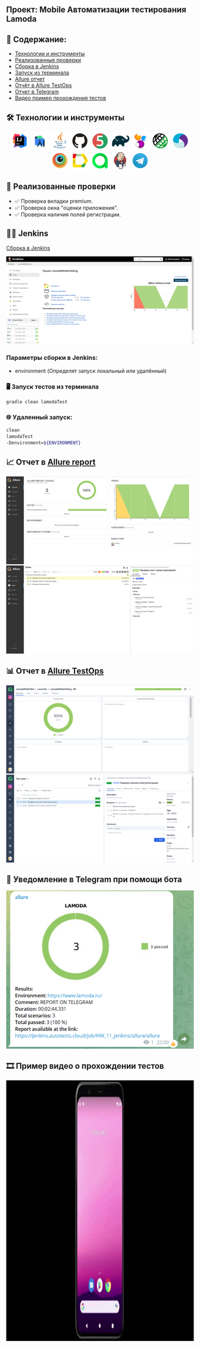 ## Проект: Mobile Автоматизации тестирования Lamoda</a>

## :scroll: Содержание:

- [Технологии и инструменты](#hammer_and_wrench-технологии-и-инструменты)
- [Реализованные проверки](#memo-реализованные-проверки)
- [Сборка в Jenkins](#man_technologist-jenkins-job)
- [Запуск из терминала](#desktop_computer-Запуск-тестов-из-терминала)
- [Allure отчет](#chart_with_upwards_trend-отчет-в-allure-report)
- [Отчёт в Allure TestOps](#bar_chart-отчет-в-allure-testops)
- [Отчет в Telegram](#grapes-уведомление-в-telegram-при-помощи-бота)
- [Видео пример прохождения тестов](#film_strip-пример-видео-о-прохождении-тестов)

## :hammer_and_wrench: Технологии и инструменты

<p align="center">
<a href="https://www.jetbrains.com/idea/"><img src="images/logo/Intelij_IDEA.svg" width="50" height="50"  alt="IDEA"/></a>
<a href="https://developer.android.com/studio"><img src="images/logo/AndroidStudio.svg" width="50" height="50"  alt="AndroidStudio"/></a>
<a href="https://www.java.com/"><img src="images/logo/Java.svg" width="50" height="50"  alt="Java"/></a>
<a href="https://github.com/"><img src="images/logo/GitHub.svg" width="50" height="50"  alt="Github"/></a>
<a href="https://junit.org/junit5/"><img src="images/logo/JUnit5.svg" width="50" height="50"  alt="JUnit 5"/></a>
<a href="https://gradle.org/"><img src="images/logo/Gradle.svg" width="50" height="50"  alt="Gradle"/></a>
<a href="https://selenide.org/"><img src="images/logo/Selenide.svg" width="50" height="50"  alt="Selenide"/></a>
<a href="https://rest-assured.io"><img src="images/logo/RestAssured.svg" width="50" height="50"  alt="RestAssured"/></a>
<a href="https://appium.io"><img src="images/logo/Appium.svg" width="50" height="50"  alt="Appium"/></a>
<a href="https://www.browserstack.com"><img src="images/logo/Browserstack.svg" width="50" height="50"  alt="Browserstack"/></a>
<a href="https://github.com/allure-framework/allure2"><img src="images/logo/Allure_Report.svg" width="50" height="50"  alt="Allure"/></a>
<a href="https://qameta.io"><img src="images/logo/Allure_TO.svg" width="50" height="50"  alt="Allure TestOps"/></a>
<a href="https://www.jenkins.io/"><img src="images/logo/Jenkins.svg" width="50" height="50"  alt="Jenkins"/></a>
<a href="https://telegram.org"><img src="images/logo/Telegram.svg" width="50" height="50"  alt="Telegram"/></a>
</p>

## :memo: Реализованные проверки

- :white_check_mark: Проверка вкладки premium.
- :white_check_mark: Проверка окна "оценки приложения".
- :white_check_mark: Проверка наличия полей регистрации.

## :man_technologist: Jenkins

<a target="_blank" href="https://jenkins.autotests.cloud/job/LamodaMobileTesting/">Сборка в Jenkins</a>
<p align="center">
<img src="images/screen/jenkins.png" alt="Jenkins"/>
</p>

### Параметры сборки в Jenkins:

* environment (Определят запуск локальный или удалённый)

### :desktop_computer: Запуск тестов из терминала

```bash
gradle clean lamodaTest
```

### :globe_with_meridians: Удаленный запуск:

```bash
clean 
lamodaTest
-Denvironment=${ENVIRONMENT}
```

## :chart_with_upwards_trend: Отчет в <a target="_blank" href="https://jenkins.autotests.cloud/job/LamodaMobileTesting/allure/#">Allure report</a>



<p align="center">
<img title="Allure Overview Dashboard" src="images/screen/allureDAshboard.png">
<img title="Allure Overview Dashboard" src="images/screen/allureSuites.png">
</p>

## :bar_chart: Отчет в <a target="_blank" href="">Allure TestOps</a>



<p align="center">
<img title="Allure Test Ops Overview TaskList" src="images/screen/testOps.png">
<img title="Allure Test Ops TestCase" src="images/screen/testCase.png">
</p>

## :grapes: Уведомление в Telegram при помощи бота

<p align="center">
<img title="Allure Overview Dashboard" src="images/screen/telegram.png">
</p>

## :film_strip: Пример видео о прохождении тестов

<p align="center">
<img title="Selenoid Video" src="images/gif/lamodaMobile.gif" width="1080" height="700"  alt="video">
</p>